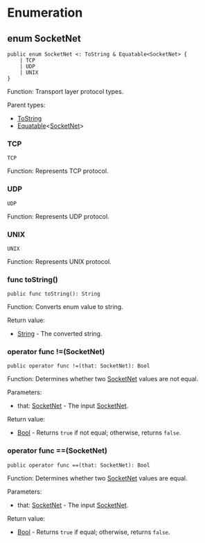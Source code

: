 # Enumeration

## enum SocketNet

```cangjie
public enum SocketNet <: ToString & Equatable<SocketNet> {
    | TCP
    | UDP
    | UNIX
}
```

Function: Transport layer protocol types.

Parent types:

- [ToString](../../core/core_package_api/core_package_interfaces.md#interface-tostring)
- [Equatable](../../core/core_package_api/core_package_interfaces.md#interface-equatablet)\<[SocketNet](#enum-socketnet)>

### TCP

```cangjie
TCP
```

Function: Represents TCP protocol.

### UDP

```cangjie
UDP
```

Function: Represents UDP protocol.

### UNIX

```cangjie
UNIX
```

Function: Represents UNIX protocol.

### func toString()

```cangjie
public func toString(): String
```

Function: Converts enum value to string.

Return value:

- [String](../../core/core_package_api/core_package_structs.md#struct-string) - The converted string.

### operator func !=(SocketNet)

```cangjie
public operator func !=(that: SocketNet): Bool
```

Function: Determines whether two [SocketNet](net_package_enums.md#enum-socketnet) values are not equal.

Parameters:

- that: [SocketNet](net_package_enums.md#enum-socketnet) - The input [SocketNet](net_package_enums.md#enum-socketnet).

Return value:

- [Bool](../../core/core_package_api/core_package_intrinsics.md#bool) - Returns `true` if not equal; otherwise, returns `false`.

### operator func ==(SocketNet)

```cangjie
public operator func ==(that: SocketNet): Bool
```

Function: Determines whether two [SocketNet](net_package_enums.md#enum-socketnet) values are equal.

Parameters:

- that: [SocketNet](net_package_enums.md#enum-socketnet) - The input [SocketNet](net_package_enums.md#enum-socketnet).

Return value:

- [Bool](../../core/core_package_api/core_package_intrinsics.md#bool) - Returns `true` if equal; otherwise, returns `false`.